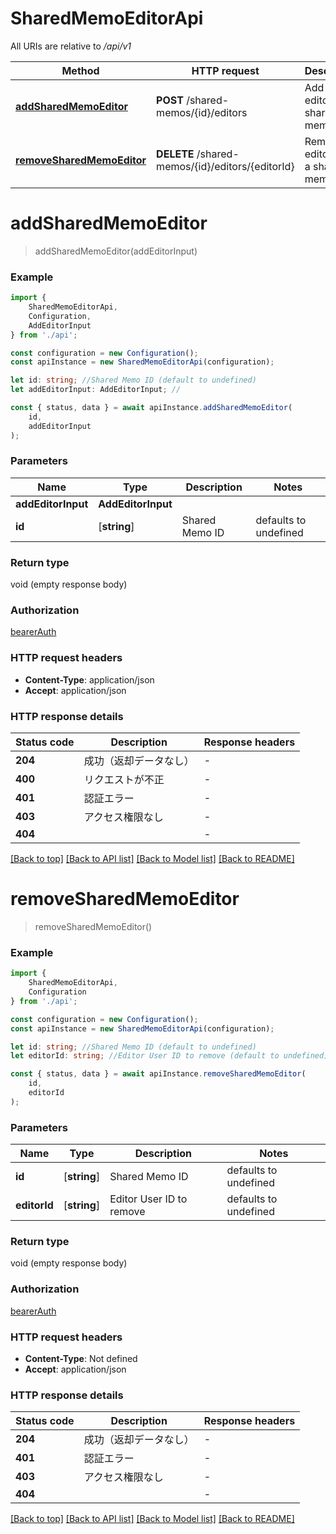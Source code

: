# SharedMemoEditorApi

All URIs are relative to */api/v1*

|Method | HTTP request | Description|
|------------- | ------------- | -------------|
|[**addSharedMemoEditor**](#addsharedmemoeditor) | **POST** /shared-memos/{id}/editors | Add an editor to a shared memo|
|[**removeSharedMemoEditor**](#removesharedmemoeditor) | **DELETE** /shared-memos/{id}/editors/{editorId} | Remove an editor from a shared memo|

# **addSharedMemoEditor**
> addSharedMemoEditor(addEditorInput)


### Example

```typescript
import {
    SharedMemoEditorApi,
    Configuration,
    AddEditorInput
} from './api';

const configuration = new Configuration();
const apiInstance = new SharedMemoEditorApi(configuration);

let id: string; //Shared Memo ID (default to undefined)
let addEditorInput: AddEditorInput; //

const { status, data } = await apiInstance.addSharedMemoEditor(
    id,
    addEditorInput
);
```

### Parameters

|Name | Type | Description  | Notes|
|------------- | ------------- | ------------- | -------------|
| **addEditorInput** | **AddEditorInput**|  | |
| **id** | [**string**] | Shared Memo ID | defaults to undefined|


### Return type

void (empty response body)

### Authorization

[bearerAuth](../README.md#bearerAuth)

### HTTP request headers

 - **Content-Type**: application/json
 - **Accept**: application/json


### HTTP response details
| Status code | Description | Response headers |
|-------------|-------------|------------------|
|**204** | 成功（返却データなし） |  -  |
|**400** | リクエストが不正 |  -  |
|**401** | 認証エラー |  -  |
|**403** | アクセス権限なし |  -  |
|**404** |  |  -  |

[[Back to top]](#) [[Back to API list]](../README.md#documentation-for-api-endpoints) [[Back to Model list]](../README.md#documentation-for-models) [[Back to README]](../README.md)

# **removeSharedMemoEditor**
> removeSharedMemoEditor()


### Example

```typescript
import {
    SharedMemoEditorApi,
    Configuration
} from './api';

const configuration = new Configuration();
const apiInstance = new SharedMemoEditorApi(configuration);

let id: string; //Shared Memo ID (default to undefined)
let editorId: string; //Editor User ID to remove (default to undefined)

const { status, data } = await apiInstance.removeSharedMemoEditor(
    id,
    editorId
);
```

### Parameters

|Name | Type | Description  | Notes|
|------------- | ------------- | ------------- | -------------|
| **id** | [**string**] | Shared Memo ID | defaults to undefined|
| **editorId** | [**string**] | Editor User ID to remove | defaults to undefined|


### Return type

void (empty response body)

### Authorization

[bearerAuth](../README.md#bearerAuth)

### HTTP request headers

 - **Content-Type**: Not defined
 - **Accept**: application/json


### HTTP response details
| Status code | Description | Response headers |
|-------------|-------------|------------------|
|**204** | 成功（返却データなし） |  -  |
|**401** | 認証エラー |  -  |
|**403** | アクセス権限なし |  -  |
|**404** |  |  -  |

[[Back to top]](#) [[Back to API list]](../README.md#documentation-for-api-endpoints) [[Back to Model list]](../README.md#documentation-for-models) [[Back to README]](../README.md)

